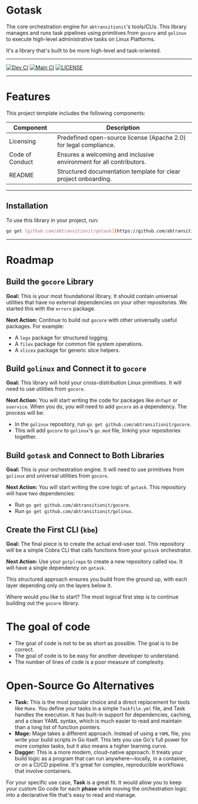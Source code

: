 # Gotask


The core orchestration engine for `abtransitionit`'s tools/CLIs. This library manages and runs task pipelines using primitives from `gocore` and `golinux` to execute high-level administrative tasks on Linux Platforms.

It's a library that's built to be more high-level and task-oriented.

---

[![Dev CI](https://github.com/abtransitionit/gotask/actions/workflows/ci-dev.yaml/badge.svg?branch=dev)](https://github.com/abtransitionit/gotask/actions/workflows/ci-dev.yaml)
[![Main CI](https://github.com/abtransitionit/gotask/actions/workflows/ci-main.yaml/badge.svg?branch=main)](https://github.com/abtransitionit/gotask/actions/workflows/ci-main.yaml)
[![LICENSE](https://img.shields.io/badge/license-Apache_2.0-blue.svg)](https://choosealicense.com/licenses/apache-2.0/)

---


# Features  
This project template includes the following components:  


|Component|Description|
|-|-|
|Licensing|Predefined open-source license (Apache 2.0) for legal compliance.|
|Code of Conduct| Ensures a welcoming and inclusive environment for all contributors.|  
|README|Structured documentation template for clear project onboarding.|  

---

## Installation

To use this library in your project, run:

```bash
go get [github.com/abtransitionit/gotask](https://github.com/abtransitionit/gotask)
```

---

# Roadmap


## Build the `gocore` Library

**Goal:** This is your most foundational library. It should contain universal utilities that have no external dependencies on your other repositories. We started this with the `errorx` package.

**Next Action:** Continue to build out `gocore` with other universally useful packages. For example:
* A `logx` package for structured logging.
* A `filex` package for common file system operations.
* A `slicex` package for generic slice helpers.

## Build `golinux` and Connect it to `gocore`

**Goal:** This library will hold your cross-distribution Linux primitives. It will need to use utilities from `gocore`.

**Next Action:** You will start writing the code for packages like `dnfapt` or `oservice`. When you do, you will need to add `gocore` as a dependency. The process will be:
* In the `golinux` repository, run `go get github.com/abtransitionit/gocore`.
* This will add `gocore` to `golinux`'s `go.mod` file, linking your repositories together.

## Build `gotask` and Connect to Both Libraries

**Goal:** This is your orchestration engine. It will need to use primitives from `golinux` and universal utilities from `gocore`.

**Next Action:** You will start writing the core logic of `gotask`. This repository will have two dependencies:
* Run `go get github.com/abtransitionit/gocore`.
* Run `go get github.com/abtransitionit/golinux`.

## Create the First CLI (`kbe`)

**Goal:** The final piece is to create the actual end-user tool. This repository will be a simple Cobra CLI that calls functions from your `gotask` orchestrator.

**Next Action:** Use your `gotplrepo` to create a new repository called `kbe`. It will have a single dependency on `gotask`.

This structured approach ensures you build from the ground up, with each layer depending only on the layers below it.

Where would you like to start? The most logical first step is to continue building out the `gocore` library.

# The goal of code
- The goal of code is not to be as short as possible. The goal is to be correct.
- The goal of code is to be easy for another developer to understand. 
- The number of lines of code is a poor measure of complexity.

# Open-Source Go Alternatives

* **Task:** This is the most popular choice and a direct replacement for tools like `Make`. You define your tasks in a simple `Taskfile.yml` file, and Task handles the execution. It has built-in support for dependencies, caching, and a clean YAML syntax, which is much easier to read and maintain than a long list of function pointers.
* **Mage:** Mage takes a different approach. Instead of using a `YAML` file, you write your build scripts in Go itself. This lets you use Go's full power for more complex tasks, but it also means a higher learning curve.
* **Dagger:** This is a more modern, cloud-native approach. It treats your build logic as a program that can run anywhere—locally, in a container, or on a CI/CD pipeline. It's great for complex, reproducible workflows that involve containers.

For your specific use case, **Task** is a great fit. It would allow you to keep your custom Go code for each **phase** while moving the orchestration logic into a declarative file that's easy to read and manage.

